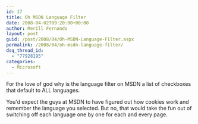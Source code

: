 ```yaml
---
id: 17
title: Oh MSDN Language Filter
date: 2008-04-02T09:20:00+00:00
author: Merill Fernando
layout: post
guid: /post/2008/04/Oh-MSDN-Language-Filter.aspx
permalink: /2008/04/oh-msdn-language-filter/
dsq_thread_id:
  - "77928195"
categories:
  - Microsoft
---
```

<p>
For the love of god why is the language filter on MSDN a list of checkboxes that default to ALL languages. 
</p>
<p>
You&#39;d expect the guys at MSDN to have figured out how cookies work and remember the language you selected. But no, that would take the fun out of switching off each language one by one for each and every page.
</p>
<img src="http://www.merill.net/wp-content/uploads/files/MSDN-Language-Selection2.png" border="0" alt="" />
